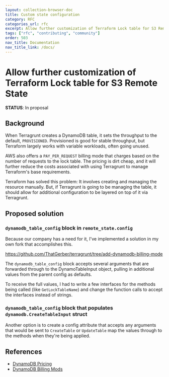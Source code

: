 ```yaml
---
layout: collection-browser-doc
title: Custom state configuration
category: RFC
categories_url: rfc
excerpt: Allow further customization of Terraform Lock table for S3 Remote State.
tags: ["rfc", "contributing", "community"]
order: 503
nav_title: Documentation
nav_title_link: /docs/
---
```


# Allow further customization of Terraform Lock table for S3 Remote State

**STATUS**: In proposal

## Background

When Terragrunt creates a DynamoDB table, it sets the throughput to the default,
`PROVISIONED`. Provisioned is good for stable throughput, but Terraform largely
works with variable workloads, often going unused.

AWS also offers a `PAY_PER_REQUEST` billing mode that charges based on the
number of requests to the lock table. The pricing is dirt cheap, and it will
further reduce the costs associated with using Terragrunt to manage Terraform's
base requirements.

Terraform has solved this problem: It involves creating and managing the
resource manually. But, if Terragrunt is going to be managing the table, it
should allow for additional configuration to be layered on top of it via
Terragrunt.

## Proposed solution

### `dynamodb_table_config` block in `remote_state.config`

Because our company has a need for it, I've implemented a solution in my own
fork that accomplishes this.

https://github.com/ThatGerber/terragrunt/tree/add-dynamodb-billing-mode

The `dynamodb_table_config` block accepts several arguments that are forwarded
through to the DynamoTableInput object, pulling in additional values from the
parent config as defaults.

To receive the full values, I had to write a few interfaces for the methods
being called (like `GetLockTableName`) and change the function calls to accept
the interfaces instead of strings.

### `dynamodb_table_config` block that populates `dynamodb.CreateTableInput` struct

Another option is to create a config attribute that accepts any arguments that
would be sent to `CreateTable` or `UpdateTable` map the values through to the
methods when they're being applied.

## References

- [DynamoDB Pricing](https://aws.amazon.com/dynamodb/pricing/)
- [DynamoDB Billing Mods](https://docs.aws.amazon.com/amazondynamodb/latest/APIReference/API_BillingModeSummary.html)
